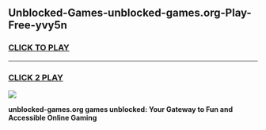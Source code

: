 
## Unblocked-Games-unblocked-games.org-Play-Free-yvy5n
<h3>
<a href="https://premium76.site?title=unblocked-games.org&ref=15A">CLICK TO PLAY</a></h3>
<hr>

<h3>
<a href="https://premium76.site?title=unblocked-games.org&ref=15A">CLICK 2 PLAY</a>
  
</h3>

<a href="https://premium76.site?title=unblocked-games.org&ref=15A"><img src="https://clearcache.store/games.png"></a>


**unblocked-games.org games unblocked: Your Gateway to Fun and Accessible Online Gaming**
